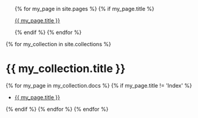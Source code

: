 <ul class="page-list">
    {% for my_page in site.pages %}
        {% if my_page.title %}
            <p><a class="page-link" href="{{ my_page.url | prepend: site.baseurl }}">{{ my_page.title }}</a></p>
        {% endif %}
    {% endfor %}
</ul>


{% for my_collection in site.collections %}
    <h1 class="page-heading">{{ my_collection.title }}</h1>
    {% for my_page in my_collection.docs %}
        {% if my_page.title != 'Index' %}
            <ul class="collection-page">
                <li><a class="page-link" href="{{ my_page.url | prepend: site.baseurl }}">{{ my_page.title }}</a></li>
            </ul>
        {% endif %}
    {% endfor %}
{% endfor %}

